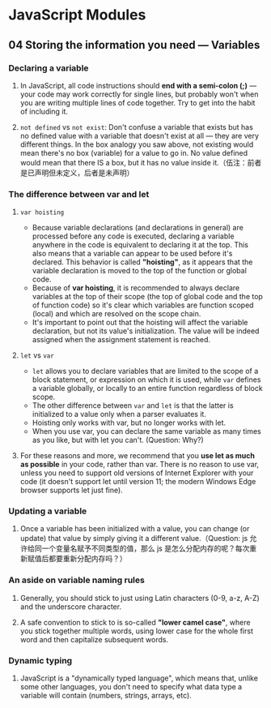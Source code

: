 # JavaScript Modules

## 04 Storing the information you need — Variables

### Declaring a variable

1. In JavaScript, all code instructions should **end with a semi-colon (;)** — your code may work correctly for single lines, but probably won't when you are writing multiple lines of code together. Try to get into the habit of including it.

2. `not defined` vs `not exist`: Don't confuse a variable that exists but has no defined value with a variable that doesn't exist at all — they are very different things. In the box analogy you saw above, not existing would mean there's no box (variable) for a value to go in. No value defined would mean that there IS a box, but it has no value inside it.（伍注：前者是已声明但未定义，后者是未声明）

### The difference between var and let

1. `var hoisting`
    - Because variable declarations (and declarations in general) are processed before any code is executed, declaring a variable anywhere in the code is equivalent to declaring it at the top. This also means that a variable can appear to be used before it's declared. This behavior is called **"hoisting"**, as it appears that the variable declaration is moved to the top of the function or global code.
    - Because of **var hoisting**, it is recommended to always declare variables at the top of their scope (the top of global code and the top of function code) so it's clear which variables are function scoped (local) and which are resolved on the scope chain.
    - It's important to point out that the hoisting will affect the variable declaration, but not its value's initialization. The value will be indeed assigned when the assignment statement is reached.

2. `let` vs `var`
    - `let` allows you to declare variables that are limited to the scope of a block statement, or expression on which it is used, while `var` defines a variable globally, or locally to an entire function regardless of block scope.
    - The other difference between `var` and `let` is that the latter is initialized to a value only when a parser evaluates it.
    - Hoisting only works with var, but no longer works with let.
    - When you use var, you can declare the same variable as many times as you like, but with let you can't. (Question: Why?)

3. For these reasons and more, we recommend that you **use let as much as possible** in your code, rather than var. There is no reason to use var, unless you need to support old versions of Internet Explorer with your code (it doesn't support let until version 11; the modern Windows Edge browser supports let just fine).

### Updating a variable

1. Once a variable has been initialized with a value, you can change (or update) that value by simply giving it a different value.（Question: js 允许给同一个变量名赋予不同类型的值，那么 js 是怎么分配内存的呢？每次重新赋值后都要重新分配内存吗？）

### An aside on variable naming rules

1. Generally, you should stick to just using Latin characters (0-9, a-z, A-Z) and the underscore character.

2. A safe convention to stick to is so-called **"lower camel case"**, where you stick together multiple words, using lower case for the whole first word and then capitalize subsequent words.

### Dynamic typing

1. JavaScript is a "dynamically typed language", which means that, unlike some other languages, you don't need to specify what data type a variable will contain (numbers, strings, arrays, etc).
